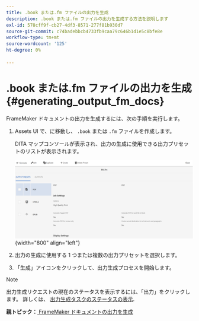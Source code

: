 ```yaml
---
title: .book または.fm ファイルの出力を生成
description: .book または.fm ファイルの出力を生成する方法を説明します
exl-id: 578cff9f-cb27-4df3-8571-277f81b930d7
source-git-commit: c74badebbcb4733fb9caa79c646b1d1e5c8bfe8e
workflow-type: tm+mt
source-wordcount: '125'
ht-degree: 0%

---
```


# .book または.fm ファイルの出力を生成 {#generating_output_fm_docs}

FrameMaker ドキュメントの出力を生成するには、次の手順を実行します。

1. Assets UI で、に移動し、 `.book` または `.fm` ファイルを作成します。

   DITA マップコンソールが表示され、出力の生成に使用できる出力プリセットのリストが表示されます。

   ![](images/publish-fm-doc.png){width="800" align="left"}

1. 出力の生成に使用する 1 つまたは複数の出力プリセットを選択します。

1. 「生成」アイコンをクリックして、出力生成プロセスを開始します。


>[!NOTE]
>
> 出力生成リクエストの現在のステータスを表示するには、「出力」をクリックします。 詳しくは、 [出力生成タスクのステータスの表示](fm-output-view-status.md).

**親トピック：**[ FrameMaker ドキュメントの出力を生成](fm-output-generatation.md)
